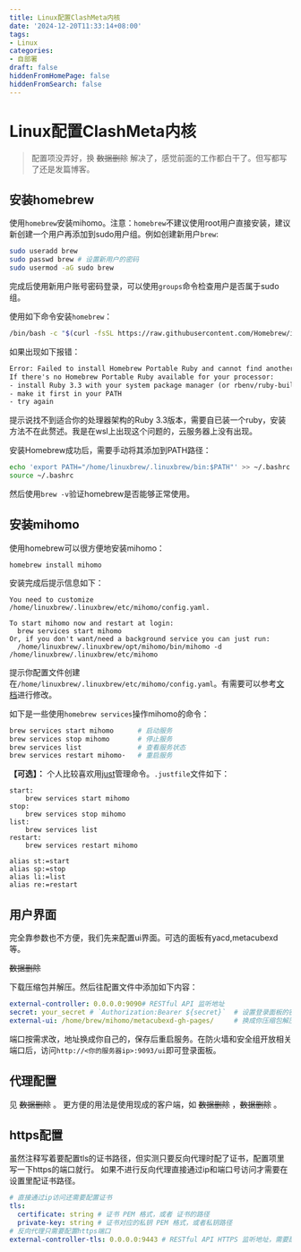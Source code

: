 ```yaml
---
title: Linux配置ClashMeta内核
date: '2024-12-20T11:33:14+08:00'
tags:
- Linux
categories:
- 自部署
draft: false
hiddenFromHomePage: false
hiddenFromSearch: false
---
```


# Linux配置ClashMeta内核

> 配置项没弄好，换 ~~数据删除~~ <!-- [ShellCrash](https://github.com/juewuy/ShellCrash/tree/dev) --> 解决了，感觉前面的工作都白干了。但写都写了还是发篇博客。

## 安装homebrew

使用`homebrew`安装mihomo。注意：`homebrew`不建议使用root用户直接安装，建议新创建一个用户再添加到sudo用户组。例如创建新用户`brew`:

```bash
sudo useradd brew
sudo passwd brew # 设置新用户的密码
sudo usermod -aG sudo brew
```

完成后使用新用户账号密码登录，可以使用`groups`命令检查用户是否属于sudo组。

使用如下命令安装`homebrew`：

```bash
/bin/bash -c "$(curl -fsSL https://raw.githubusercontent.com/Homebrew/install/HEAD/install.sh)"
```

如果出现如下报错：

```txt
Error: Failed to install Homebrew Portable Ruby and cannot find another Ruby 3.3!
If there's no Homebrew Portable Ruby available for your processor:
- install Ruby 3.3 with your system package manager (or rbenv/ruby-build)
- make it first in your PATH
- try again
```

提示说找不到适合你的处理器架构的Ruby 3.3版本，需要自已装一个ruby，安装方法不在此赘述。我是在wsl上出现这个问题的，云服务器上没有出现。

安装Homebrew成功后，需要手动将其添加到PATH路径：

```bash
echo 'export PATH="/home/linuxbrew/.linuxbrew/bin:$PATH"' >> ~/.bashrc
source ~/.bashrc
```

然后使用`brew -v`验证homebrew是否能够正常使用。

## 安装mihomo

使用homebrew可以很方便地安装mihomo：

`homebrew install mihomo`

安装完成后提示信息如下：

```text
You need to customize /home/linuxbrew/.linuxbrew/etc/mihomo/config.yaml.

To start mihomo now and restart at login:
  brew services start mihomo
Or, if you don't want/need a background service you can just run:
  /home/linuxbrew/.linuxbrew/opt/mihomo/bin/mihomo -d /home/linuxbrew/.linuxbrew/etc/mihomo
```

提示你配置文件创建在`/home/linuxbrew/.linuxbrew/etc/mihomo/config.yaml`。有需要可以参考[文档](https://wiki.metacubex.one/config/)进行修改。

如下是一些使用`homebrew services`操作mihomo的命令：

```bash
brew services start mihomo      # 启动服务
brew services stop mihomo       # 停止服务
brew services list              # 查看服务状态
brew services restart mihomo·   # 重启服务
```

**【可选】：** 个人比较喜欢用[just](https://just.systems/man/zh/%E8%AF%B4%E6%98%8E.html)管理命令。`.justfile`文件如下：

```text
start:
    brew services start mihomo
stop:
    brew services stop mihomo
list:
    brew services list
restart:
    brew services restart mihomo

alias st:=start
alias sp:=stop
alias li:=list
alias re:=restart
```

## 用户界面

完全靠参数也不方便，我们先来配置ui界面。可选的面板有yacd,metacubexd等。

~~数据删除~~

<!-- - [metacubexd](https://github.com/MetaCubeX/metacubexd/archive/refs/heads/gh-pages.zip)
- [Yacd-meta](https://github.com/MetaCubeX/Yacd-meta/archive/refs/heads/gh-pages.zip)
- [Razord-meta](https://github.com/MetaCubeX/Razord-meta/archive/refs/heads/gh-pages.zip) -->

下载压缩包并解压。然后往配置文件中添加如下内容：

```yaml
external-controller: 0.0.0.0:9090# RESTful API 监听地址
secret: your_secret # `Authorization:Bearer ${secret}`  # 设置登录面板的密码
external-ui: /home/brew/mihomo/metacubexd-gh-pages/     # 换成你压缩包解压出来的文件夹的地址
```

端口按需求改，地址换成你自己的，保存后重启服务。在防火墙和安全组开放相关端口后，访问`http://<你的服务器ip>:9093/ui`即可登录面板。

## 代理配置

见 ~~数据删除~~ <!-- [subconverter](https://github.com/tindy2013/subconverter/tree/master) --> 。
更方便的用法是使用现成的客户端，如 ~~数据删除~~ <!-- clash for windows --> ，~~数据删除~~ <!-- clash verge rev -->。

## https配置

虽然注释写着要配置tls的证书路径，但实测只要反向代理时配了证书，配置项里写一下https的端口就行。
如果不进行反向代理直接通过ip和端口号访问才需要在设置里配证书路径。

```yaml
# 直接通过ip访问还需要配置证书
tls:
  certificate: string # 证书 PEM 格式，或者 证书的路径
  private-key: string # 证书对应的私钥 PEM 格式，或者私钥路径
# 反向代理只需要配置https端口
external-controller-tls: 0.0.0.0:9443 # RESTful API HTTPS 监听地址，需要配置 tls 部分配置文件
```
